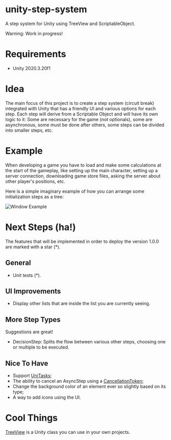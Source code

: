# unity-step-system
A step system for Unity using TreeView and ScriptableObject.

Warning: Work in progress!

# Requirements
- Unity 2020.3.20f1

# Idea
The main focus of this project is to create a step system (circuit break) integrated with Unity that has a friendly UI and various options for each step.
Each step will derive from a Scriptable Object and will have its own logic to it: Some are necessary for the game (not optionals), some are asynchronous, some must be done after others, some steps can be divided into smaller steps, etc.

# Example
When developing a game you have to load and make some calculations at the start of the gameplay, like setting up the main character, setting up a server connection, downloading game store files, asking the server about other player's positions, etc.

Here is a simple imaginary example of how you can arrange some initialization steps as a tree:

![Window Example](https://user-images.githubusercontent.com/20073691/167965443-f15a9aba-9f72-4bb2-9fe9-e91d2e382b0e.png)

# Next Steps (ha!)
The features that will be implemented in order to deploy the version 1.0.0 are marked with a star (*).

## General
- Unit tests (*).

## UI Improvements
- Display other lists that are inside the list you are currently seeing.

## More Step Types
Suggestions are great!
- DecisionStep: Splits the flow between various other steps, choosing one or multiple to be executed.

## Nice To Have
- Support [UniTasks](https://github.com/Cysharp/UniTask);
- The ability to cancel an AsyncStep using a [CancellationToken](https://docs.microsoft.com/en-us/dotnet/api/system.threading.cancellationtoken?view=net-6.0);
- Change the background color of an element ever so slightly based on its type;
- A way to add icons using the UI.

# Cool Things
[TreeView](https://docs.unity3d.com/Manual/TreeViewAPI.html) is a Unity class you can use in your own projects.
